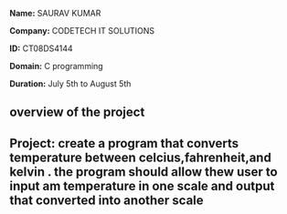 **Name:** SAURAV KUMAR


**Company:** CODETECH IT SOLUTIONS


**ID:** CT08DS4144


**Domain:** C programming


**Duration:** July 5th to August 5th


## overview of the project

## Project: create a program that converts temperature between celcius,fahrenheit,and kelvin . the program should allow thew user to input am temperature in one scale and output that converted into another scale
